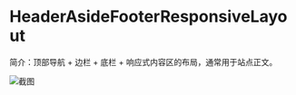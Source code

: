 # HeaderAsideFooterResponsiveLayout

简介：顶部导航 + 边栏 + 底栏 + 响应式内容区的布局，通常用于站点正文。

![截图](https://gw.alicdn.com/tfs/TB1dC19lC_I8KJjy0FoXXaFnVXa-976-974.png)
